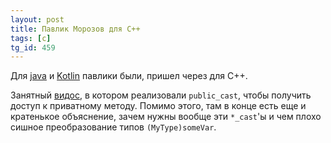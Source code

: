 ```yaml
---
layout: post
title: Павлик Морозов для C++
tags: [c]
tg_id: 459
---
```

Для [java](/2020/08/04/method-handle.html) и [Kotlin](/2022/10/13/kotlin-internal.html) павлики были, пришел через для C++.

Занятный [видос](https://www.youtube.com/watch?v=SmlLdd1Q2V8), в котором реализовали `public_cast`, чтобы получить доступ к приватному методу. Помимо этого, там в конце есть еще и кратенькое объяснение, зачем нужны вообще эти `*_cast`'ы и чем плохо сишное преобразование типов `(MyType)someVar`. 
 
